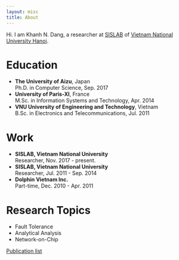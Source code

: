 ```yaml
---
layout: misc
title: About
---
```

Hi. I am Khanh N. Dang, a researcher at <a href="http://sis.uet.vnu.edu.vn" class="post-style" >SISLAB</a> of <a href="http://www.vnu.edu.vn" class="post-style" >Vietnam National University Hanoi</a>.

# Education
* **The University of Aizu**, Japan <br>
  Ph.D. in Computer Science, Sep. 2017
* **University of Paris-XI**, France <br>
  M.Sc. in Information Systems and Technology, Apr. 2014
* **VNU University of Engineering and Technology**, Vietnam <br>
  B.Sc. in Electronics and Telecommunications, Jul. 2011

# Work
* **SISLAB, Vietnam National University** <br>
  Researcher, Nov. 2017 - present.
* **SISLAB, Vietnam National University** <br>
  Researcher, Jul. 2011 - Sep. 2014
* **Dolphin Vietnam Inc.** <br>
  Part-time, Dec. 2010 - Apr. 2011  
# Research Topics
* Fault Tolerance
* Analytical Analysis
* Network-on-Chip

[Publication list](/pages/publication.html)
